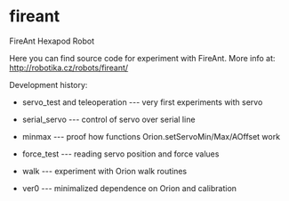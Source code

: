 fireant
=======

FireAnt Hexapod Robot

Here you can find source code for experiment with FireAnt.
More info at:
   http://robotika.cz/robots/fireant/

Development history:
* servo_test and teleoperation --- very first experiments with servo
* serial_servo --- control of servo over serial line
* minmax --- proof how functions Orion.setServoMin/Max/AOffset work
* force_test --- reading servo position and force values 
* walk --- experiment with Orion walk routines

* ver0 --- minimalized dependence on Orion and calibration

